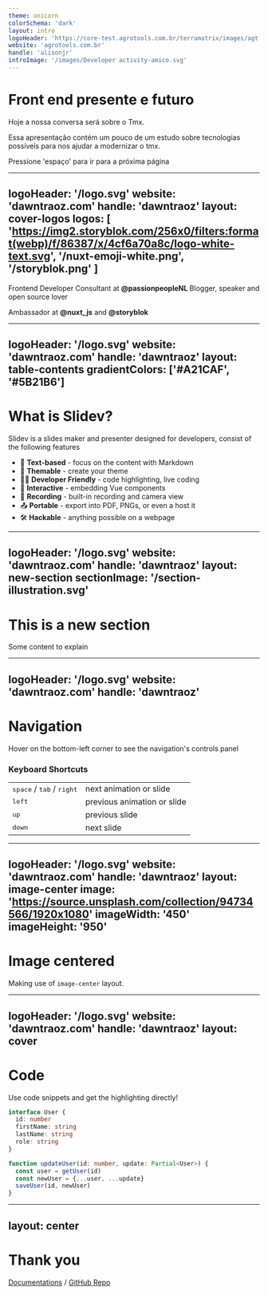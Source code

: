 ```yaml
---
theme: unicorn
colorSchema: 'dark'
layout: intro
logoHeader: 'https://core-test.agrotools.com.br/terramatrix/images/agt.png'
website: 'agrotools.com.br'
handle: 'alisonjr'
introImage: '/images/Developer activity-amico.svg'
---
```


# Front end presente e futuro

Hoje a nossa conversa será sobre o Tmx.

Essa apresentação contém um pouco de um estudo sobre tecnologias possíveis para nos ajudar a modernizar o tmx.

<div class="pt-12">
  <span @click="$slidev.nav.next" class="px-2 p-1 rounded cursor-pointer" hover="bg-white bg-opacity-10">
    Pressione 'espaço' para ir para a próxima página <carbon:arrow-right class="inline"/>
  </span>
</div>

---
logoHeader: '/logo.svg'
website: 'dawntraoz.com'
handle: 'dawntraoz'
layout: cover-logos
logos: [
  'https://img2.storyblok.com/256x0/filters:format(webp)/f/86387/x/4cf6a70a8c/logo-white-text.svg',
  '/nuxt-emoji-white.png',
  '/storyblok.png'
]
---

Frontend Developer Consultant at **@passionpeopleNL**
Blogger, speaker and open source lover

Ambassador at **@nuxt_js** and **@storyblok**

---
logoHeader: '/logo.svg'
website: 'dawntraoz.com'
handle: 'dawntraoz'
layout: table-contents
gradientColors: ['#A21CAF', '#5B21B6']
---

# What is Slidev?

Slidev is a slides maker and presenter designed for developers, consist of the following features
  
- 📝 **Text-based** - focus on the content with Markdown
- 🎨 **Themable** - create your theme
- 🧑‍💻 **Developer Friendly** - code highlighting, live coding
- 🤹 **Interactive** - embedding Vue components
- 🎥 **Recording** - built-in recording and camera view
- 📤 **Portable** - export into PDF, PNGs, or even a host it
- 🛠 **Hackable** - anything possible on a webpage

---
logoHeader: '/logo.svg'
website: 'dawntraoz.com'
handle: 'dawntraoz'
layout: new-section
sectionImage: '/section-illustration.svg'
---

# This is a new section
Some content to explain

---
logoHeader: '/logo.svg'
website: 'dawntraoz.com'
handle: 'dawntraoz'
---

# Navigation

Hover on the bottom-left corner to see the navigation's controls panel

### Keyboard Shortcuts

|     |     |
| --- | --- |
| <kbd>space</kbd> / <kbd>tab</kbd> / <kbd>right</kbd> | next animation or slide |
| <kbd>left</kbd> | previous animation or slide |
| <kbd>up</kbd> | previous slide |
| <kbd>down</kbd> | next slide |

---
logoHeader: '/logo.svg'
website: 'dawntraoz.com'
handle: 'dawntraoz'
layout: image-center
image: 'https://source.unsplash.com/collection/94734566/1920x1080'
imageWidth: '450'
imageHeight: '950'
---

# Image centered

Making use of `image-center` layout.

---
logoHeader: '/logo.svg'
website: 'dawntraoz.com'
handle: 'dawntraoz'
layout: cover
---

# Code

Use code snippets and get the highlighting directly!

```ts
interface User {
  id: number
  firstName: string
  lastName: string
  role: string
}

function updateUser(id: number, update: Partial<User>) {
  const user = getUser(id)
  const newUser = {...user, ...update}  
  saveUser(id, newUser)
}
```

---
layout: center
---

# Thank you

[Documentations](https://sli.dev) / [GitHub Repo](https://github.com/slidevjs/slidev)